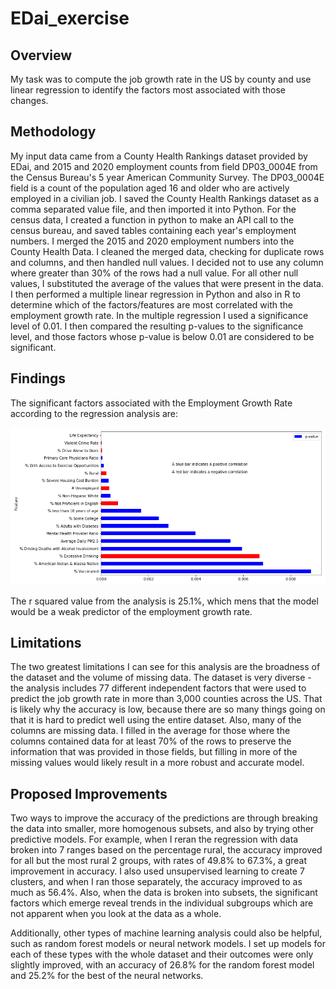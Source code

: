 # EDai_exercise

## Overview

My task was to compute the job growth rate in the US by county and use linear regression to identify the factors most associated with those changes.

## Methodology

My input data came from a County Health Rankings dataset provided by EDai, and 2015 and 2020 employment counts from field DP03_0004E from the Census Bureau's 5 year American Community Survey. The DP03_0004E field is a count of the population aged 16 and older who are actively employed in a civilian job. I saved the County Health Rankings dataset as a comma separated value file, and then imported it into Python. For the census data, I created a function in python to make an API call to the census bureau, and saved tables containing each year's employment numbers. I merged the 2015 and 2020 employment numbers into the County Health Data. I cleaned the merged data, checking for duplicate rows and columns, and then handled null values.  I decided not to use any column where greater than 30% of the rows had a null value. For all other null values, I substituted the average of the values that were present in the data. I then performed a multiple linear regression in Python and also in R to determine which of the factors/features are most correlated with the employment growth rate. In the multiple regression I used a significance level of 0.01. I then compared the resulting p-values to the significance level, and those factors whose p-value is below 0.01 are considered to be significant.

## Findings

The significant factors associated with the Employment Growth Rate according to the regression analysis are:

![significant_factors](https://github.com/mgsrichard/EDai_exercise/blob/main/resources/all_top_pvalues.png)

The r squared value from the analysis is 25.1%, which mens that the model would be a weak predictor of the employment growth rate.

## Limitations

The two greatest limitations I can see for this analysis are the broadness of the dataset and the volume of missing data. The dataset is very diverse - the analysis includes 77 different independent factors that were used to predict the job growth rate in more than 3,000 counties across the US. That is likely why the accuracy is low, because there are so many things going on that it is hard to predict well using the entire dataset. Also, many of the columns are missing data. I filled in the average for those where the columns contained data for at least 70% of the rows to preserve the information that was provided in those fields, but filling in more of the missing values would likely result in a more robust and accurate model.   

## Proposed Improvements

Two ways to improve the accuracy of the predictions are through breaking the data into smaller, more homogenous subsets, and also by trying other predictive models.  For example, when I reran the regression with data broken into 7 ranges based on the percentage rural, the accuracy improved for all but the most rural 2 groups, with rates of 49.8% to 67.3%, a great improvement in accuracy. I also used unsupervised learning to create 7 clusters, and when I ran those separately, the accuracy improved to as much as 56.4%. Also, when the data is broken into subsets, the significant factors which emerge reveal trends in the individual subgroups which are not apparent when you look at the data as a whole.

Additionally, other types of machine learning analysis could also be helpful, such as random forest models or neural network models. I set up models for each of these types with the whole dataset  and their outcomes were only slightly improved, with an accuracy of 26.8% for the random forest model and 25.2% for the best of the neural networks.
